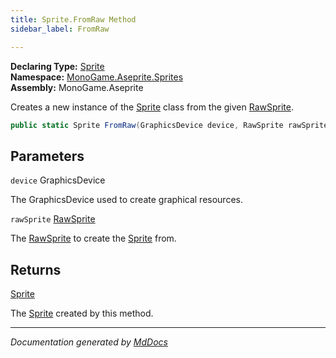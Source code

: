 ```yaml
---
title: Sprite.FromRaw Method
sidebar_label: FromRaw

---
```


**Declaring Type:** [Sprite](../)  
**Namespace:** [MonoGame.Aseprite.Sprites](../../)  
**Assembly:** MonoGame.Aseprite

Creates a new instance of the [Sprite](../) class from the given [RawSprite](../../../RawTypes/RawSprite/).

```csharp
public static Sprite FromRaw(GraphicsDevice device, RawSprite rawSprite);
```

## Parameters

`device`  GraphicsDevice

The GraphicsDevice used to create graphical resources.

`rawSprite`  [RawSprite](../../../RawTypes/RawSprite/)

The [RawSprite](../../../RawTypes/RawSprite/) to create the [Sprite](../) from.

## Returns

[Sprite](../)

The [Sprite](../) created by this method.

___

*Documentation generated by [MdDocs](https://github.com/ap0llo/mddocs)*
